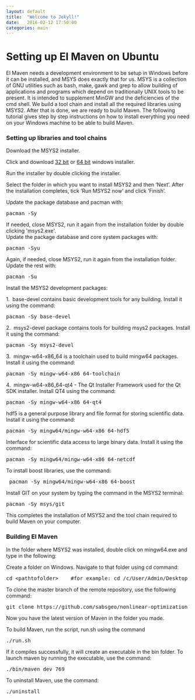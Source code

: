 ```yaml
---
layout: default
title:  "Welcome to Jekyll!"
date:   2016-02-12 17:50:00
categories: main
---
```

<h1>Setting up El Maven on Ubuntu</h1>
<p>El Maven needs a development environment to be setup in Windows before it can be installed, and MSYS does exactly that for us. MSYS is a collection of GNU utilities such as bash, make, gawk and grep to allow building of applications and programs which depend on traditionally UNIX tools to be present. It is intended to supplement MinGW and the deficiencies of the cmd shell. We build a tool chain and install all the required libraries using MSYS2. After that is done, we are ready to build Maven. The following tutorial gives step by step instructions on how to install everything you need on your Windows machine to be able to build Maven.</p>
<h3>Setting up libraries and tool chains</h3>
<p>Download the MSYS2 installer.</p>
<p>Click and download <a href="http://downloads.sourceforge.net/project/msys2/Base/i686/msys2-i686-20160205.exe?r=http%3A%2F%2F127.0.0.1%3A4000%2F&ts=1475499384&use_mirror=nchc">32 bit</a> or <a href="https://sourceforge.net/projects/msys2/files/Base/x86_64/msys2-x86_64-20160205.exe/download">64 bit</a> windows installer.</p>
<p>Run the installer by double clicking the installer.</p>
<p>Select the folder in which you want to install MSYS2 and then ‘Next’. After the installation completes, tick ‘Run MSYS2 now’ and click ‘Finish’.</p>
<p>Update the package database and pacman with:<pre>pacman -Sy</pre></p>
<p>If needed, close MSYS2, run it again from the installation folder by double clicking 'msys2.exe'. </br>Update the package database and core system packages with:
<pre>pacman -Syu</pre></p>
<p>
    Again, if needed, close MSYS2, run it again from the installation folder. Update the rest with:
<pre>pacman -Su</pre>
</p>
<p>
    Install the MSYS2 development packages:
</p>
<p>
    1. &nbsp;base-devel contains basic development tools for any building. Install it using the command:
<pre>pacman -Sy base-devel</pre>
</p>
<p>
    2. &nbsp;msys2-devel package contains tools for building msys2 packages. Install it using the command:
<pre>pacman -Sy msys2-devel</pre>
</p>
<p>
    3. &nbsp;mingw-w64-x86_64 is a toolchain used to build mingw64 packages. Install it using the command:
<pre>pacman -Sy mingw-w64-x86_64-toolchain</pre>
</p>
<p>
    4. &nbsp;mingw-w64-x86_64-qt4 - The Qt Installer Framework used for the Qt SDK installer. Install QT4 using the command:
<pre>pacman -Sy mingw-w64-x86_64-qt4</pre>
</p>
<p>
    hdf5 is a general purpose library and file format for storing scientific data. Install it using the command:
<pre>pacman -Sy mingw64/mingw-w64-x86_64-hdf5</pre>
</p>
<p>
    Interface for scientific data access to large binary data. Install it using the command:
<pre>pacman -Sy mingw64/mingw-w64-x86_64-netcdf</pre>
</p>
<p>
    To install boost libraries, use the command:
<pre> pacman -Sy mingw64/mingw-w64-x86_64-boost</pre>
</p>
<p>
    Install GIT on your system by typing the command in the MSYS2 terminal:
<pre>pacman -Sy msys/git</pre>
</p>
<p>
    This completes the installation of MSYS2 and the tool chain required to build Maven on your computer.
</p>
<h3>Building El Maven</h3>
<p>In the folder where MSYS2 was installed, double click on mingw64.exe and type in the following:</p>
<p>Create a folder on Windows. Navigate to that folder using cd command:</p>
<p><pre>cd &#60;pathtofolder&#62;    #for example: cd /c/User/Admin/Desktop</pre>
</p>

<p>To clone the master branch of the remote repository, use the following command: </p>
<p><pre>git clone https://github.com/sabsgeo/nonlinear-optimization</pre></p>

<p>Now you have the latest version of Maven in the folder you made.</p>
<p>To build Maven, run the script, run.sh using the command</p>
<pre>./run.sh</pre>

<p>If it compiles successfully, it will create an executable in the bin folder. To launch maven by running the executable, use the command:
</p>
<pre>./bin/maven_dev_769</pre>

<p>To uninstall Maven, use the command:</p>
<pre>./uninstall</pre>